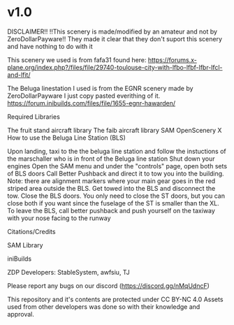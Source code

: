 # v1.0

DISCLAIMER!! !!This scenery is made/modified by an amateur and not by ZeroDollarPayware!! They made it clear that they don't suport this scenery and have nothing to do with it

This scenery we used is from fafa31 found here: https://forums.x-plane.org/index.php?/files/file/29740-toulouse-city-with-lfbo-lfbf-lfbr-lfcl-and-lfit/

The Beluga linestation I used is from the EGNR scenery made by ZeroDollarPayware I just copy pasted everithing of it. https://forum.inibuilds.com/files/file/1655-egnr-hawarden/

Required Libraries

The fruit stand aircraft library
The faib aircraft library
SAM
OpenScenery X
How to use the Beluga Line Station (BLS)

Upon landing, taxi to the the beluga line station and follow the instuctions of the marschaller who is in front of the Beluga line station
Shut down your engines
Open the SAM menu and under the "controls" page, open both sets of BLS doors
Call Better Pushback and direct it to tow you into the building. Note: there are alignment markers where your main gear goes in the red striped area outside the BLS.
Get towed into the BLS and disconnect the tow.
Close the BLS doors. You only need to close the ST doors, but you can close both if you want since the fuselage of the ST is smaller than the XL.
To leave the BLS, call better pushback and push yourself on the taxiway with your nose facing to the runway

Citations/Credits

SAM Library

iniBuilds

ZDP Developers: StableSystem, awfsiu, TJ

Please report any bugs on our discord (https://discord.gg/nMqUdncF)

This repository and it's contents are protected under CC BY-NC 4.0 Assets used from other developers was done so with their knowledge and approval.

